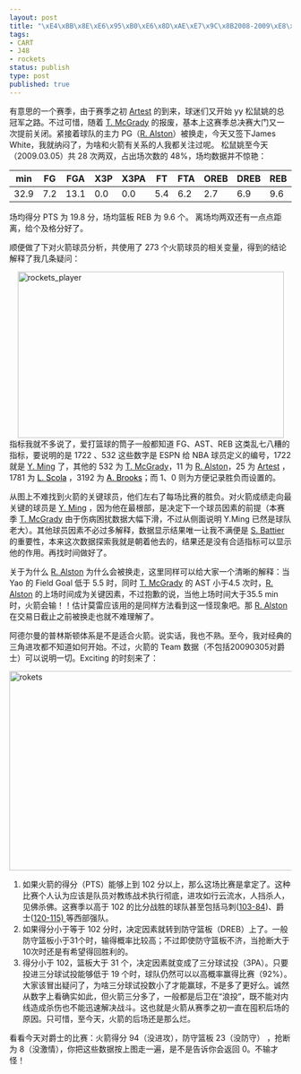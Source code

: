 ```yaml
--- 
layout: post
title: "\xE4\xBB\x8E\xE6\x95\xB0\xE6\x8D\xAE\xE7\x9C\x8B2008-2009\xE8\xB5\x9B\xE5\xAD\xA3\xE7\x9A\x84\xE7\x81\xAB\xE7\xAE\xAD\xE9\x98\x9F"
tags: 
- CART
- J48
- rockets
status: publish
type: post
published: true
---
```

有意思的一个赛季，由于赛季之初 <a href="http://sports.espn.go.com/nba/players/profile?playerId=0025">Artest</a> 的到来，球迷们又开始 yy 松鼠姚的总冠军之路。不过可惜，随着 <a href="http://sports.espn.go.com/nba/players/profile?playerId=0532">T. McGrady</a> 的报废，基本上这赛季总决赛大门又一次提前关闭。紧接着球队的主力 PG（<a href="http://sports.espn.go.com/nba/players/profile?playerId=0011">R. Alston</a>）被换走，今天又签下James White，我就纳闷了，为啥和火箭有关系的人我都关注过呢。 松鼠姚至今天（2009.03.05）共 28 次两双，占出场次数的 48%，场均数据并不惊艳：

min	 |  FG|  FGA|	 X3P| X3PA|  FT|	FTA	| OREB| DREB | REB | AST | STL | BLK | TO | PF  | EF  | PTS
-----|----|-----|-----|-----|----|------|-----|------|-----|-----|-----|-----|----|-----|-----|----
32.9 | 7.2| 13.1|	 0.0|  0.0| 5.4|	6.2	|  2.7|	6.9	 | 9.6 | 1.6 | 0.4 | 1.8 |3.2 | 3.2 | 11.1|	19.8

场均得分 PTS 为 19.8 分，场均篮板 REB 为 9.6 个。 离场均两双还有一点点距离，给个及格分好了。

顺便做了下对火箭球员分析，共使用了 273 个火箭球员的相关变量，得到的结论解释了我几条疑问：

<a rel="WLPP" href="https://ywp7qa.bay.livefilestore.com/y1mp0-2W7Ljii4lTc5QhL4O36CSJzqHaFxFtRGs4zDtxlaYwbejwH8Uk4K09_-JMri2T9_brsewFKkf7kge8OVrv5KvwsYJB2V6RVgtpvnb3WlqGhSLpcP-fgBibWgurfrUYHHGUEGVWJE/rockets_player[16].png"><img style="border-width: 0px; display: block; float: none; margin-left: auto; margin-right: auto;" title="rockets_player" src="https://ywp7qa.bay.livefilestore.com/y1mOayuqUgGROn1eEwN--slSSMlxXK7ZY4bPVK5aEXTt8--a26MI3CvtJyijgVyDAyTwqqs7EH2JJRXT06_A-PtDj2o38koH0kotFR9XC1Xzxi1vUTvapkexK3r5raxFyNurr7sDJ7yq-c/rockets_player_thumb[12].png" border="0" alt="rockets_player" width="475" height="297" /></a> 指标我就不多说了，爱打篮球的筒子一般都知道 FG、AST、REB 这类乱七八糟的指标，要说明的是 1722 、532 这些数字是 ESPN 给 NBA 球员定义的编号，1722 就是 <a href="http://sports.espn.go.com/nba/players/profile?playerId=1722">Y. Ming</a> 了，其他的 532 为 <a href="http://sports.espn.go.com/nba/players/profile?playerId=0532">T. McGrady</a>，11 为 <a href="http://sports.espn.go.com/nba/players/profile?playerId=0011">R. Alston</a>，25 为 <a href="http://sports.espn.go.com/nba/players/profile?playerId=0025">Artest</a> ，1781 为 <a href="http://sunbjt.spaces.live.com/nba/players/profile?playerId=1781"><span style="color: #000000;">L. Scola</span></a> ，3192 为 <a href="http://sunbjt.spaces.live.com/nba/players/profile?playerId=3192"><span style="color: #000000;">A. Brooks</span></a>；而 1、0 则为方便记录胜负而设置的。



从图上不难找到火箭的关键球员，他们左右了每场比赛的胜负。对火箭成绩走向最关键的球员是 <a href="http://sports.espn.go.com/nba/players/profile?playerId=1722">Y. Ming</a> ，因为他在最根部，是决定下一个球员因素的前提（本赛季 <a href="http://sports.espn.go.com/nba/players/profile?playerId=0532">T. McGrady</a> 由于伤病困扰数据大幅下滑，不过从侧面说明 Y.Ming 已然是球队老大）。其他球员因素不必过多解释，数据显示结果唯一让我不满便是 <a href="http://sports.espn.go.com/nba/players/profile?playerId=0976">S. Battier</a> 的重要性，本来这次数据探索我就是朝着他去的，结果还是没有合适指标可以显示他的作用。再找时间做好了。

关于为什么 <a href="http://sports.espn.go.com/nba/players/profile?playerId=0011">R. Alston</a> 为什么会被换走，这里同样可以给大家一个清晰的解释：当 Yao 的 Field Goal 低于 5.5 时，同时 <a href="http://sports.espn.go.com/nba/players/profile?playerId=0532">T. McGrady</a> 的 AST 小于4.5 次时，<a href="http://sports.espn.go.com/nba/players/profile?playerId=0011">R. Alston</a> 的上场时间成为关键因素，不过抱歉的说，当他上场时间大于35.5 min 时，火箭会输！！估计莫雷应该用的是同样方法看到这一怪现象吧。那 <a href="http://sports.espn.go.com/nba/players/profile?playerId=0011">R. Alston</a> 在交易日截止之前被换走也就不难理解了。

阿德尔曼的普林斯顿体系是不是适合火箭。说实话，我也不熟。至今，我对经典的三角进攻都不知道如何开始。不过，火箭的 Team 数据（不包括20090305对爵士）可以说明一切。Exciting 的时刻来了：

<a rel="WLPP" href="https://ywp7qa.bay.livefilestore.com/y1mixJOZlZ-YOqXBBKXZPPgjoepLAx19Q-F15l39Vw3-XpHbwFkl-ofZX69pToOGwyZ0UAyDn-GaE3tSmlPhjqT-aARO46jadKkX6yRPdrEAxVJCklwwm11J1u0hIlYvhat3_ivf-hGbi0/rokets33.png"><img style="border-width: 0px; display: block; float: none; margin-left: auto; margin-right: auto;" title="rokets" src="https://ywp7qa.bay.livefilestore.com/y1mOeASRgdxEZ-ZehGUwX5MFsrZ8igF1Lhxtn_cjuCmuWuKCUMiV1CqGZd397v9Y_a2mG-l_3Hq3Qej-EWWYXcbdVa60kNNROSW45z4A0Gh0v2kGKBlVrd7xZ_6ppKT_FH9b22idl7868I/rokets_thumb26.png" border="0" alt="rokets" width="541" height="356" /></a>
<ol>
	<li>如果火箭的得分（PTS）能够上到 102 分以上，那么这场比赛是拿定了。这种比赛个人认为应该是队员对教练战术执行彻底，进攻如行云流水，人挡杀人，见佛杀佛。这赛季以高于 102 的比分战胜的球队甚至包括马刺(<a href="http://sports.espn.go.com/nba/recap?gameId=281129010">103-84</a>)、爵士(<a href="http://sports.espn.go.com/nba/recap?gameId=281227010">120-115) </a>等西部强队。</li>
	<li>如果得分小于等于 102 分时，决定因素就转到防守篮板（DREB）上了。一般防守篮板小于31个时，输得概率比较高；不过即使防守篮板不济，当抢断大于10次时还是有希望得回胜利的。</li>
	<li>得分小于 102，篮板大于 31 个，决定因素就变成了三分球试投（3PA）。只要投进三分球试投能够低于 19 个时，球队仍然可以以高概率赢得比赛（92%）。大家该冒出疑问了，为啥三分球试投数小了才能赢球，不是多了更好么。诚然从数字上看确实如此，但火箭三分多了，一般都是后卫在“浪投”，既不能对内线造成杀伤也不能迅速解决战斗。这也就是火箭从赛季之初一直在囤积后场的原因。只可惜，至今天，火箭的后场还是那么烂。</li>
</ol>
看看今天对爵士的比赛：火箭得分 94（没进攻），防守篮板 23（没防守） ，抢断为 8（没激情），你把这些数据按上图走一遍，是不是告诉你会返回 0。不输才怪！
